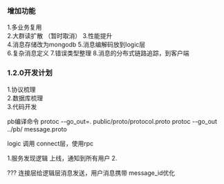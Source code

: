 ### 增加功能
1.多业务复用  
2.大群读扩散 （暂时取消） 
3.性能提升  
4.消息存储改为mongodb
5.消息编解码放到logic层  
6.复杂消息定义
7.错误类型整理
8.消息的分布式链路追踪，到客户端
### 1.2.0开发计划
1.协议梳理  
2.数据库梳理    
3.代码开发

pb编译命令
protoc --go_out=. public/proto/protocol.proto
 protoc --go_out ../pb/ message.proto
 
logic 调用 connect层，使用rpc

1.服务发现逻辑
上线，通知到所有用户
2. 



???
连接层给逻辑层消息发送，用户消息携带
message_id优化